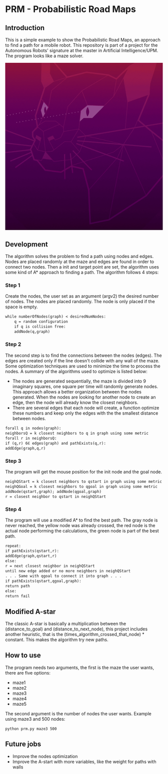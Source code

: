 # PRM - Probabilistic Road Maps

## Introduction

This is a simple example to show the Probabilistic Road Maps, an approach to find a path for a mobile robot.
This repository is part of a project for the Autonomous Robots' signature at the master in Artificial Intelligence/UPM. 
The program looks like a maze solver.

![](https://github.com/igoraltvidal/PRM_robot_path/blob/main/maze3_gif.gif)


## Development

The algorithm solves the problem to find a path using nodes and edges. Nodes are placed randomly at the maze and edges are found
in order to connect two nodes. Then a init and target point are set, the algorithm uses some kind of A* approach to finding a path.
The algorithm follows 4 steps:

### Step 1

Create the nodes, the user set as an argument (argv2) the desired number of nodes. The nodes are placed randomly. The node is
only placed if the space is empty.

```
while numberOfNodes(graph) < desiredNumNodes:
    q = random configuration
    if q is collision free:
    addNode(q,graph)
```

### Step 2

The second step is to find the connections between the nodes (edges). The edges are created only if the line doesn't collide with
any wall of the maze. Some optimization techniques are used to minimize the time to process the nodes. A summary of the 
algorithms used to optimize is listed below:

* The nodes are generated sequentially, the maze is divided into 9 imaginary squares, one square per time will randomly
generate nodes. This approach allows a better organization between the nodes generated. When the nodes are looking for another node
to create an edge, then the node will already know the closest neighbors.
* There are several edges that each node will create, a function optimize these numbers and keep only the edges with the
the smallest distance between nodes.

```
forall q in nodes(graph):
neighborsQ = k closest neighbors to q in graph using some metric
forall r in neighborsQ:
if (q,r) 6∈ edges(graph) and pathExists(q,r):
addEdge(graph,q,r)
```

### Step 3

The program will get the mouse position for the init node and the goal node.

```
neighQStart = k closest neighbors to qstart in graph using some metric
neighQGoal = k closest neighbors to qgoal in graph using some metric
addNode(qstart,graph); addNode(qgoal,graph)
r = closest neighbor to qstart in neighQStart
```

### Step 4

The program will use a modified A* to find the best path. The gray node is never reached, the yellow node was already crossed,
the red node is the actual node performing the calculations, the green node is part of the best path.

```
repeat:
if pathExists(qstart,r):
addEdge(graph,qstart,r)
else:
r = next closest neighbor in neighQStart
until new edge added or no more neighbors in neighQStart
. . . Same with qgoal to connect it into graph . . .
if pathExists(qstart,qgoal,graph):
return path
else:
return fail
```

## Modified A-star

The classic A-star is basically a multiplication between the (distance_to_goal) and (distance_to_next_node), this project includes another heuristic, that is the (times_algorithm_crossed_that_node) * constant. This makes the algorithm try new paths.

## How to use

The program needs two arguments, the first is the maze the user wants, there are five options:

* maze1
* maze2
* maze3
* maze4
* maze5

The second argument is the number of nodes the user wants. Example using maze3 and 500 nodes:

```
python prm.py maze3 500
```

## Future jobs

* Improve the nodes optimization
* Improve the A-start with more variables, like the weight for paths with walls



